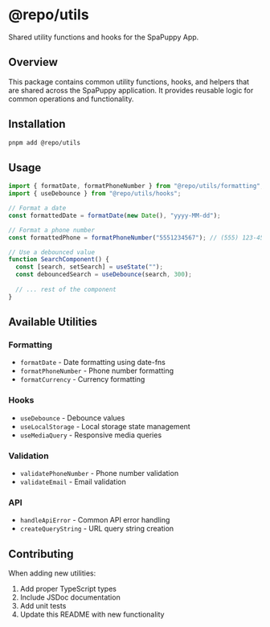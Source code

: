 # @repo/utils

Shared utility functions and hooks for the SpaPuppy App.

## Overview

This package contains common utility functions, hooks, and helpers that are shared across the SpaPuppy application. It provides reusable logic for common operations and functionality.

## Installation

```bash
pnpm add @repo/utils
```

## Usage

```typescript
import { formatDate, formatPhoneNumber } from "@repo/utils/formatting";
import { useDebounce } from "@repo/utils/hooks";

// Format a date
const formattedDate = formatDate(new Date(), "yyyy-MM-dd");

// Format a phone number
const formattedPhone = formatPhoneNumber("5551234567"); // (555) 123-4567

// Use a debounced value
function SearchComponent() {
  const [search, setSearch] = useState("");
  const debouncedSearch = useDebounce(search, 300);
  
  // ... rest of the component
}
```

## Available Utilities

### Formatting
- `formatDate` - Date formatting using date-fns
- `formatPhoneNumber` - Phone number formatting
- `formatCurrency` - Currency formatting

### Hooks
- `useDebounce` - Debounce values
- `useLocalStorage` - Local storage state management
- `useMediaQuery` - Responsive media queries

### Validation
- `validatePhoneNumber` - Phone number validation
- `validateEmail` - Email validation

### API
- `handleApiError` - Common API error handling
- `createQueryString` - URL query string creation

## Contributing

When adding new utilities:
1. Add proper TypeScript types
2. Include JSDoc documentation
3. Add unit tests
4. Update this README with new functionality 
